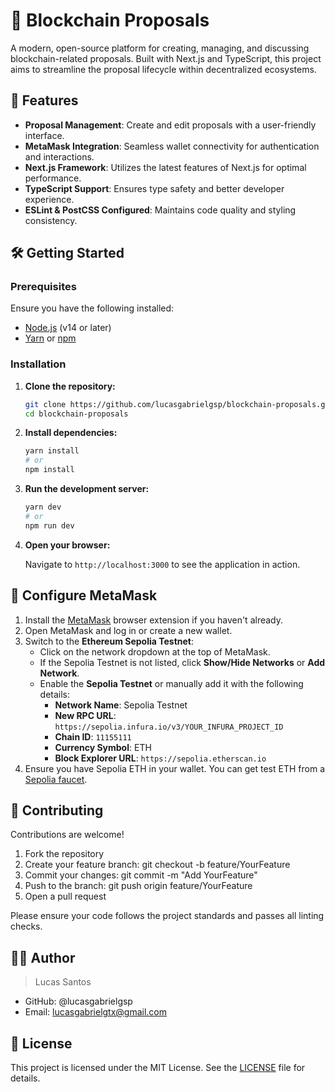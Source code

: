 # 🧱 Blockchain Proposals

A modern, open-source platform for creating, managing, and discussing blockchain-related proposals. Built with Next.js and TypeScript, this project aims to streamline the proposal lifecycle within decentralized ecosystems.

## 🚀 Features

- **Proposal Management**: Create and edit proposals with a user-friendly interface.
- **MetaMask Integration**: Seamless wallet connectivity for authentication and interactions.
- **Next.js Framework**: Utilizes the latest features of Next.js for optimal performance.
- **TypeScript Support**: Ensures type safety and better developer experience.
- **ESLint & PostCSS Configured**: Maintains code quality and styling consistency.

## 🛠️ Getting Started

### Prerequisites

Ensure you have the following installed:

- [Node.js](https://nodejs.org/) (v14 or later)
- [Yarn](https://classic.yarnpkg.com/en/docs/install/) or [npm](https://www.npmjs.com/get-npm)

### Installation

1. **Clone the repository:**

   ```bash
   git clone https://github.com/lucasgabrielgsp/blockchain-proposals.git
   cd blockchain-proposals
   ```
2. **Install dependencies:**

   ```bash
   yarn install
   # or
   npm install
   ```
3. **Run the development server:**

    ```bash
    yarn dev
    # or
    npm run dev
    ```
4. **Open your browser:**

    Navigate to `http://localhost:3000` to see the application in action.

## 🔗 Configure MetaMask

1. Install the [MetaMask](https://metamask.io/) browser extension if you haven't already.
2. Open MetaMask and log in or create a new wallet.
3. Switch to the **Ethereum Sepolia Testnet**:
   - Click on the network dropdown at the top of MetaMask.
   - If the Sepolia Testnet is not listed, click **Show/Hide Networks** or **Add Network**.
   - Enable the **Sepolia Testnet** or manually add it with the following details:
      - **Network Name**: Sepolia Testnet
      - **New RPC URL**: `https://sepolia.infura.io/v3/YOUR_INFURA_PROJECT_ID`
      - **Chain ID**: `11155111`
      - **Currency Symbol**: ETH
      - **Block Explorer URL**: `https://sepolia.etherscan.io`
4. Ensure you have Sepolia ETH in your wallet. You can get test ETH from a [Sepolia faucet](https://sepoliafaucet.com/).

## 🤝 Contributing

Contributions are welcome!

 1.	Fork the repository
 2.	Create your feature branch: git checkout -b feature/YourFeature
 3.	Commit your changes: git commit -m "Add YourFeature"
 4.	Push to the branch: git push origin feature/YourFeature
 5.	Open a pull request

Please ensure your code follows the project standards and passes all linting checks.

## 👨‍💻 Author

> Lucas Santos
- GitHub: @lucasgabrielgsp
- Email: lucasgabrielgtx@gmail.com

## 📄 License

This project is licensed under the MIT License. See the [LICENSE](LICENSE) file for details.
